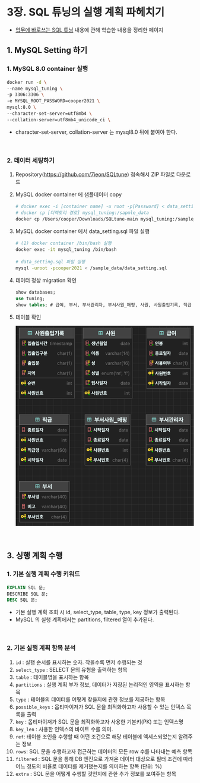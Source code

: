 # 3장. SQL 튜닝의 실행 계획 파헤치기

- [업무에 바로쓰는 SQL 튜닝](https://product.kyobobook.co.kr/detail/S000001810409) 내용에 관해 학습한 내용을 정리한 페이지

## 1. MySQL Setting 하기

### 1. MySQL 8.0 container 실행

```bash
docker run -d \
--name mysql_tuning \
-p 3306:3306 \
-e MYSQL_ROOT_PASSWORD=cooper2021 \
mysql:8.0 \
--character-set-server=utf8mb4 \ 
--collation-server=utf8mb4_unicode_ci \
```

- character-set-server, collation-server 는 mysql8.0 뒤에 붙여야 한다.

<br>

### 2. 데이터 세팅하기

1. Repository(https://github.com/7ieon/SQLtune) 접속해서 ZIP 파일로 다운로드
2. MySQL docker container 에 샘플데이터 copy
    ```bash
    # docker exec -i [container name] -u root -p[Password] < data_setting.sql
    # docker cp [디렉토리 경로] mysql_tuning:/sapmle_data
    docker cp /Users/cooper/Downloads/SQLtune-main mysql_tuning:/sample_data
    ```
3. MySQL docker container 에서 data_setting.sql 파일 실행 
    ```bash
    # (1) docker container /bin/bash 실행
    docker exec -it mysql_tuning /bin/bash
    
    # data_setting.sql 파일 실행
    mysql -uroot -pcooper2021 < /sample_data/data_setting.sql
    ```
4. 데이터 정상 migration 확인
   ```SQL
   show databases;
   use tuning;
   show tables; # 급여, 부서, 부서관리자, 부서사원_매핑, 사원, 사원출입기록, 직급
   ```
5. 테이블 확인
   
   ![img.png](/_dev-books/업무에_바로_쓰는_SQL_튜닝/images/img01.png)

<br>

## 3. 싱행 계획 수행

### 1. 기본 실행 계획 수행 키워드
```sql
EXPLAIN SQL 문;
DESCRIBE SQL 문;
DESC SQL 문;
```
- 기본 실행 계획 조회 시 id, select_type, table, type, key 정보가 출력된다.
- MySQL 의 실행 계획에서는 partitions, filtered 열이 추가된다.

<br>

### 2. 기본 실행 계획 항목 분석

1. `id` : 실행 순서를 표시하는 숫자. 작을수록 먼저 수행되는 것
2. `select_type` : SELECT 문의 유형을 출력하는 항목
3. `table` : 테이블명을 표시하는 항목
4. `partitions` : 실행 계획 부가 정보, 데이터가 저장된 논리적인 영역을 표시하는 항목
5. `type` : 테이블의 데이터를 어떻게 찾을지에 관한 정보를 제공하는 항목
6. `possible_keys` : 옵티마이저가 SQL 문을 최적화하고자 사용할 수 있는 인덱스 목록을 출력
7. `key` : 옵티마이저가 SQL 문을 최적화하고자 사용한 기본키(PK) 또는 인덱스명
8. `key_len` : 사용한 인덱스의 바이트 수를 의미.
9. `ref`: 테이블 조인을 수행할 때 어떤 조건으로 해당 테이블에 엑세스되었는지 알려주는 정보
10. `rows`: SQL 문을 수행하고자 접근하는 데이터의 모든 row 수를 나타내는 예측 항목
11. `filtered` : SQL 문을 통해 DB 엔진으로 가져온 데이터 대상으로 필터 조건에 따라 어느 정도의 비율로 데이터를 제거했는지를 의미하는 항목 (단위: %)
12. `extra` : SQL 문을 어떻게 수행할 것인지에 관한 추가 정보를 보여주는 항목
 
